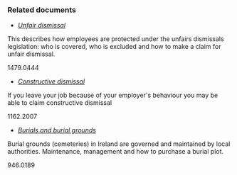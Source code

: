 ###  Related documents

  * [ _Unfair dismissal_ ](/en/employment/unemployment-and-redundancy/dismissal/unfair-dismissal/)

This describes how employees are protected under the unfairs dismissals
legislation: who is covered, who is excluded and how to make a claim for
unfair dismissal.

1479.0444

  * [ _Constructive dismissal_ ](/en/employment/unemployment-and-redundancy/dismissal/constructive-dismissal/)

If you leave your job because of your employer's behaviour you may be able to
claim constructive dismissal

1162.2007

  * [ _Burials and burial grounds_ ](/en/death/practical-arrangements-after-a-death/burials-and-burial-grounds/)

Burial grounds (cemeteries) in Ireland are governed and maintained by local
authorities. Maintenance, management and how to purchase a burial plot.

946.0189

